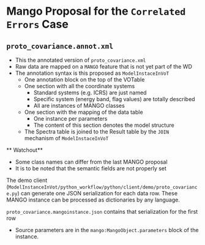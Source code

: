 # Mango Proposal for the `Correlated Errors` Case

 
 ## `proto_covariance.annot.xml`

- This the annotated version of `proto_covariance.xml`
- Raw data are mapped on a `MANGO` feature that is not yet part of the WD
- The annotation syntax is this proposed as `ModelInstaceInVoT`
    - One annotation block on the top of the VOTable
    - One section with all the coordinate systems
        - Standard systems (e.g. ICRS) are just named
        - Specific system (energy band, flag values) are totally described
        - All are instances of MANGO classes
    - One section with the mapping of the data table
        - One instance per parameters
        - The content of this section denotes the model structure
    - The Spectra table is joined to the Result table by the `JOIN` mechanism of `ModelInstaceInVoT`
    
** Watchout** 
- Some class names can differ from the last MANGO proposal
- It is to be noted that the semantic fields are not properly set

The demo client (`ModelInstanceInVot/python_workflow/python/client/demo/proto_covariance.py`) can generate one JSON serialization for each data row. These MANGO instance can be processed as dictionaries by any language. 
        
`proto_covariance.mangoinstance.json` contains that serialization for the first row
- Source parameters are in the `mango:MangoObject.parameters` block of the instance.
 